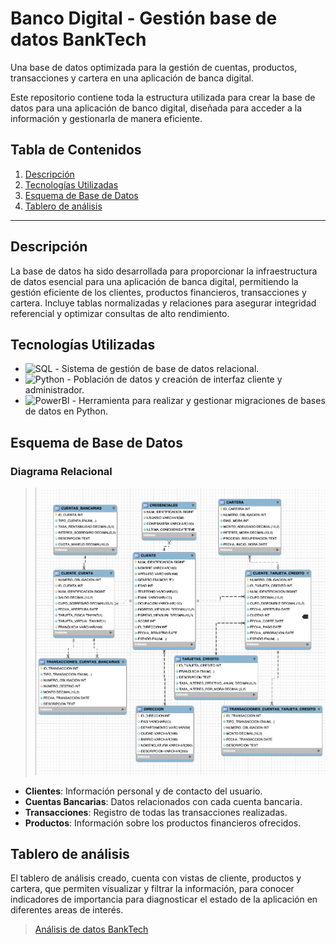 # Banco Digital - Gestión base de datos BankTech

Una base de datos optimizada para la gestión de cuentas, productos, transacciones y cartera en una aplicación de banca digital.

Este repositorio contiene toda la estructura utilizada para crear la base de datos para una aplicación de banco digital, diseñada para acceder a la información y gestionarla de manera eficiente.

## Tabla de Contenidos

1. [Descripción](#descripción)
2. [Tecnologías Utilizadas](#tecnologías-utilizadas)
3. [Esquema de Base de Datos](#esquema-de-base-de-datos)
4. [Tablero de análisis](#tablero-de-analisis)

---

## Descripción

La base de datos ha sido desarrollada para proporcionar la infraestructura de datos esencial para una aplicación de banca digital, permitiendo la gestión eficiente de los clientes, productos financieros, transacciones y cartera. Incluye tablas normalizadas y relaciones para asegurar integridad referencial y optimizar consultas de alto rendimiento.

## Tecnologías Utilizadas

- ![SQL](https://img.shields.io/badge/MySQL-005C84?style=for-the-badge&logo=mysql&logoColor=white) - Sistema de gestión de base de datos relacional.
- ![Python](https://img.shields.io/badge/Python-FFD43B?style=for-the-badge&logo=python&logoColor=blue) - Población de datos y creación de interfaz cliente y administrador.
- ![PowerBI](https://img.shields.io/badge/PowerBI-F2C811?style=for-the-badge&logo=Power%20BI&logoColor=white) - Herramienta para realizar y gestionar migraciones de bases de datos en Python.

## Esquema de Base de Datos

### Diagrama Relacional

> ![Diagrama ER](./DiagramaER.png)

- **Clientes**: Información personal y de contacto del usuario.
- **Cuentas Bancarias**: Datos relacionados con cada cuenta bancaria.
- **Transacciones**: Registro de todas las transacciones realizadas.
- **Productos**: Información sobre los productos financieros ofrecidos.

## Tablero de análisis

El tablero de análisis creado, cuenta con vistas de cliente, productos y cartera, que permiten visualizar y filtrar la información, para conocer indicadores de importancia para diagnosticar el estado de la aplicación en diferentes areas de interés.

> [Análisis de datos BankTech](https://app.powerbi.com/view?r=eyJrIjoiMTc5MWZmMzUtNzY4MS00MDAwLWI4ZjUtZWQ2NmFlN2VkMTU4IiwidCI6IjU3N2ZjMWQ4LTA5MjItNDU4ZS04N2JmLWVjNGY0NTVlYjYwMCIsImMiOjR9&pageName=9ea71799499533a74817)

